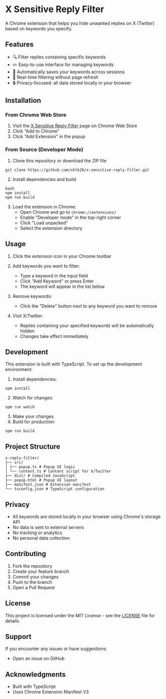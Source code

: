 # X Sensitive Reply Filter

A Chrome extension that helps you hide unwanted replies on X (Twitter) based on keywords you specify.

## Features

- 🔍 Filter replies containing specific keywords
- ✏️ Easy-to-use interface for managing keywords
- 💾 Automatically saves your keywords across sessions
- 🔄 Real-time filtering without page refresh
- 🔒 Privacy-focused: all data stored locally in your browser

## Installation

### From Chrome Web Store
1. Visit the [X Sensitive Reply Filter](your-store-link-here) page on Chrome Web Store
2. Click "Add to Chrome"
3. Click "Add Extension" in the popup

### From Source (Developer Mode)
1. Clone this repository or download the ZIP file
```
git clone https://github.com/shlk20/x-sensitive-reply-filter.git
```
2. Install dependencies and build
```
bash
npm install
npm run build
```
3. Load the extension in Chrome:
   - Open Chrome and go to `chrome://extensions/`
   - Enable "Developer mode" in the top-right corner
   - Click "Load unpacked"
   - Select the extension directory

## Usage

1. Click the extension icon in your Chrome toolbar
2. Add keywords you want to filter:
   - Type a keyword in the input field
   - Click "Add Keyword" or press Enter
   - The keyword will appear in the list below

3. Remove keywords:
   - Click the "Delete" button next to any keyword you want to remove

4. Visit X/Twitter:
   - Replies containing your specified keywords will be automatically hidden
   - Changes take effect immediately

## Development

This extension is built with TypeScript. To set up the development environment:

1. Install dependencies:
```
npm install
```
2. Watch for changes:
```
npm run watch
```
3. Make your changes
4. Build for production:
```
npm run build
```
## Project Structure
```
x-reply-filter/
├── src/
│ ├── popup.ts # Popup UI logic
│ └── content.ts # Content script for X/Twitter
├── dist/ # Compiled JavaScript
├── popup.html # Popup UI layout
├── manifest.json # Extension manifest
└── tsconfig.json # TypeScript configuration
```
## Privacy

- All keywords are stored locally in your browser using Chrome's storage API
- No data is sent to external servers
- No tracking or analytics
- No personal data collection

## Contributing

1. Fork the repository
2. Create your feature branch
3. Commit your changes
4. Push to the branch
5. Open a Pull Request

## License

This project is licensed under the MIT License - see the [LICENSE](LICENSE) file for details.

## Support

If you encounter any issues or have suggestions:
- Open an issue on GitHub

## Acknowledgments

- Built with TypeScript
- Uses Chrome Extension Manifest V3